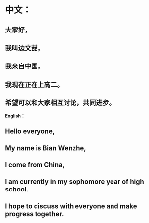 # **中文**：

## 大家好，

## 我叫边文喆，

## 我来自中国，

## 我现在正在上高二。

## 希望可以和大家相互讨论，共同进步。



**English：**

## Hello everyone,

## My name is Bian Wenzhe,

## I come from China,

## I am currently in my sophomore year of high school.

## I hope to discuss with everyone and make progress together.
